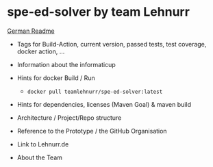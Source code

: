 # spe-ed-solver by team Lehnurr
[German Readme](README.de-DE.md)

- Tags for Build-Action, current version, passed tests, test coverage, docker action, ...

- Information about the informaticup

- Hints for docker Build / Run
  - `docker pull teamlehnurr/spe-ed-solver:latest`
- Hints for dependencies, licenses (Maven Goal) & maven build
- Architecture / Project/Repo structure

- Reference to the Prototype / the GitHub Organisation
- Link to Lehnurr.de
- About the Team
